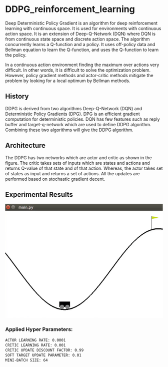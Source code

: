 # DDPG_reinforcement_learning
Deep Deterministic Policy Gradient is an algorithm for deep reinforcement learning with continuous space. It is used for environments with continuous action space. It is an extension of Deep-Q-Network (DQN) where DQN is from continuous state space and discrete action space. The algorithm concurrently learns a Q-function and a policy. It uses off-policy data and Bellman equation to learn the Q-function, and uses the Q-function to learn the policy. 

In a continuous action environment finding the maximum over actions very difficult. In other words, it is difficult to solve the optimization problem. However, policy gradient methods and actor-critic methods mitigate the problem by looking for a local optimum by Bellman methods.

## History
DDPG is derived from two algorithms Deep-Q-Network (DQN) and Deterministic Policy Gradients (DPG). DPG is an efficient gradient computation for deterministic policies. DQN has few features such as reply buffer and target-q-network which are used to define DDPG algorithm. Combining these two algorithms will give the DDPG algorithm. 

## Architecture
The DDPG has two networks which are actor and critic as shown in the figure. The critic takes sets of inputs which are states and actions and returns Q-value of that state and of that action. Whereas, the actor takes set of states as input and returns a set of actions. All the updates are performed based on stochastic gradient decent. 

## Experimental Results
![Mountain Car Continuous](mountainCar.gif)

### Applied Hyper Parameters:
    ACTOR LEARNING RATE: 0.0001
    CRITIC LEARNING RATE: 0.001
    CRITIC UPDATE DISCOUNT FACTOR: 0.99
    SOFT TARGET UPDATE PARAMETER: 0.01
    MINI-BATCH SIZE: 64
